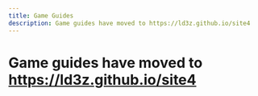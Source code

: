 ```yaml
---
title: Game Guides
description: Game guides have moved to https://ld3z.github.io/site4
---
```


# **Game guides have moved to https://ld3z.github.io/site4**
